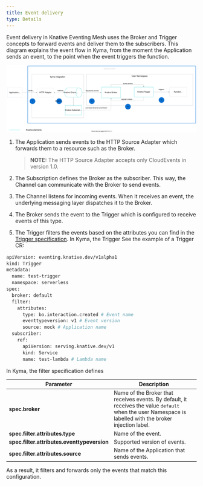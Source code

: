 ```yaml
---
title: Event delivery
type: Details
---
```

Event delivery in Knative Eventing Mesh uses the Broker and Trigger concepts to forward events and deliver them to the subscribers.
This diagram explains the event flow in Kyma, from the moment the Application sends an event, to the point when the event triggers the function.

![Eventing flow](./assets/eventing-mesh-flow.svg)

1. The Application sends events to the HTTP Source Adapter which forwards them to a resource such as the Broker.
   
    >**NOTE:** The HTTP Source Adapter accepts only CloudEvents in version 1.0. 

2. The Subscription defines the Broker as the subscriber. This way, the Channel can communicate with the Broker to send events.

3. The Channel listens for incoming events. When it receives an event, the underlying messaging layer dispatches it to the Broker.

4. The Broker sends the event to the Trigger which is configured to receive events of this type. 

5. The Trigger filters the events based on the attributes you can find in the [Trigger specification](https://knative.dev/docs/eventing/broker-trigger/). In Kyma, the Trigger  See the example of a Trigger CR:

```bash
apiVersion: eventing.knative.dev/v1alpha1
kind: Trigger
metadata:
  name: test-trigger
  namespace: serverless
spec:
  broker: default
  filter:
    attributes:
      type: bo.interaction.created # Event name
      eventtypeversion: v1 # Event version
      source: mock # Application name
  subscriber:
    ref:
      apiVersion: serving.knative.dev/v1
      kind: Service
      name: test-lambda # Lambda name
```

In Kyma, the filter specification defines 

| Parameter  |  Description  |
|------------|-------------- |
| **spec.broker** | Name of the Broker that receives events. By default, it receives the value `default` when the user Namespace is labelled with the broker injection label.  |
| **spec.filter.attributes.type** | Name of the event. |
| **spec.filter.attributes.eventtypeversion** | Supported version of events. |
| **spec.filter.attributes.source** | Name of the Application that sends events. |

As a result, it filters and forwards only the events that match this configuration.